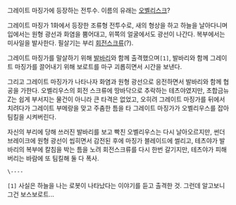 그레이트 마징가에 등장하는 전투수. 이름의 유래는
[오벨리스크](%EC%98%A4%EB%B2%A8%EB%A6%AC%EC%8A%A4%ED%81%AC.md)?

그레이트 마징가 1화에서 등장한 조류형 전투수로, 새의 형상을 하고 하늘을 날아다니며 입에서는 원형 광선과 화염을 뿜어대고, 위쪽의
얼굴에서도 광선이 나간다. 복부에서는 미사일을 발사한다. 필살기는 부리
[회전스크류](%ED%9A%8C%EC%A0%84%EC%8A%A4%ED%81%AC%EB%A5%98.md)(?).

그레이트 마징가를 말살하기 위해 [발바리](%EB%B0%9C%EB%B0%94%EB%A6%AC.md)와 함께 출격했으며`[1]`,
발바리와 함께 그레이트 마징가를 끌어내기 위해 보로트를 마구 괴롭히면서 시간을 보낸다.

그리고 그레이트 마징가가 나타나자 화염과 원형 광선으로 응전하면서 발바리와 함께 협공을 가한다. 오벨리우스의 회전 스크류에 땅바닥으로
추락하는 테츠야였지만, 초합금뉴Z는 쉽게 부서지는 물건이 아니라 큰 타격은 없었고, 오히려 그레이트 마징가를 뒤에서 치려다가 그레이트
부메랑을 맞고 주춤한 틈을 타 그레이트 마징가가 오벨리우스를 잡아 팀킬을 시켜버린다.  

자신의 부리에 당해 쓰러진 발바리를 보고 빡친 오벨리우스는 다시 날아오르지만, 썬더 브레이크에 원형 광선이 씹히면서 감전된 후에 마징가
블레이드에 썰리고, 테츠야가 발바리의 복부에 칼침을 박는 틈을 노려 회전스크류를 다시 한번 갈기지만, 테츠야가 피해버리는 바람에 또 팀킬해
둘 다 폭사.  

`\----`

`[1]` 사실은 하늘을 나는 로봇이 나타났다는 이야기를 듣고 출격한 것. 그런데 알고보니 그건 보스보로트...

